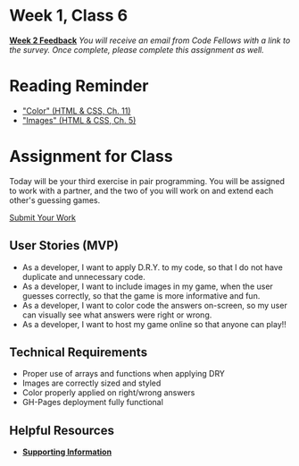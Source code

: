 # Week 1, Class 6
[**Week 2 Feedback**](https://canvas.instructure.com/courses/990777/assignments/4230201)
*You will receive an email from Code Fellows with a link to the survey. Once complete, please complete this assignment as well.*

# Reading Reminder
* ["Color" (HTML & CSS, Ch. 11)](https://canvas.instructure.com/courses/990777/assignments/4229965)
* ["Images" (HTML & CSS, Ch. 5)](https://canvas.instructure.com/courses/990777/assignments/4229989)

# Assignment for Class
Today will be your third exercise in pair programming. You will be assigned to work with a partner, and the two of you will work on and extend each other's guessing games.

[Submit Your Work](https://canvas.instructure.com/courses/990777/assignments/4230043)

## User Stories (MVP)
 - As a developer, I want to apply D.R.Y. to my code, so that I do not have duplicate and unnecessary code.
 - As a developer, I want to include images in my game, when the user guesses correctly, so that the game is more informative and fun.
 - As a developer, I want to color code the answers on-screen, so my user can visually see what answers were right or wrong.
 - As a developer, I want to host my game online so that anyone can play!!

## Technical Requirements
 - Proper use of arrays and functions when applying DRY
 - Images are correctly sized and styled
 - Color properly applied on right/wrong answers
 - GH-Pages deployment fully functional

## Helpful Resources
- [**Supporting Information**](support.md)
